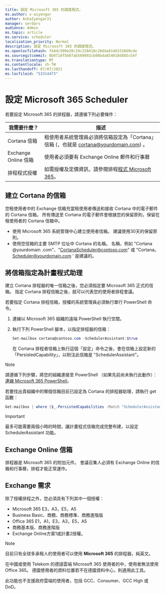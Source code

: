 ```yaml
---
title: 設定 Microsoft 365 的調度程式。
ms.author: v-aiyengar
author: AshaIyengar21
manager: serdars
audience: Admin
ms.topic: article
ms.service: scheduler
localization_priority: Normal
description: 設定 Microsoft 365 的調度程式。
ms.openlocfilehash: f44dc509e28c19c320418c28dda6146331669cde
ms.sourcegitcommit: 8b0718f5607ab509092cb80bda854010d885c54f
ms.translationtype: MT
ms.contentlocale: zh-TW
ms.lasthandoff: 07/07/2021
ms.locfileid: "53314473"
---
```

# <a name="setting-up-scheduler-for-microsoft-365"></a>設定 Microsoft 365 Scheduler


若要設定 Microsoft 365 的排程器，請遵循下列必要條件：

| 我需要什麼？ | 描述 |
|-------------------|-------------|
|Cortana 信箱 |租使用者系統管理員必須將信箱設定為「Cortana」信箱 (，也就是 cortana@yourdomain.com) 。         |
|Exchange Online 信箱 |使用者必須要有 Exchange Online 郵件和行事曆         |
|排程程式授權 |如需授權及定價資訊，請參閱排程[程式 Microsoft 365](https://www.microsoft.com/en-us/microsoft-365/meeting-scheduler-pricing)。        |

## <a name="create-a-mailbox-for-cortana"></a>建立 Cortana 的信箱

您租使用者中的 Exchange 信箱充當租使用者傳送和接收 Cortana 中的電子郵件的 Cortana 信箱。 所有傳送至 Cortana 的電子郵件會根據您的保留原則，保留在租使用者的 Cortana 信箱中。

- 使用 Microsoft 365 系統管理中心建立使用者信箱。 建議使用30天的保留原則。 
- 使用您信箱的主要 SMTP 位址中 Cortana 的名稱。 名稱，例如 "Cortana @yourdomain .com"、"CortanaScheduler@contoso.com" 或 "Cortana。Scheduler@yourdomain.com ' 是建議的。

## <a name="designate-the-mailbox-as-the-scheduler-assistant"></a>將信箱指定為計畫程式助理

建立 Cortana 排程器的唯一信箱之後，您必須指定要 Microsoft 365 正式的信箱。 指定 Cortana 排程信箱之後，就可以代表您的使用者排程會議。

若要指定 Cortana 排程信箱，授權的系統管理員必須執行單行 PowerShell 命令。 

1. 連線以 Microsoft 365 組織的遠端 PowerShell 執行空間。

2. 執行下列 PowerShell 腳本，以指定排程器的信箱：

    ```powershell
    Set-mailbox cortana@contoso.com -SchedulerAssistant:$true
    ```
    
    在 Cortana 排程者信箱上執行這個「設定」命令之後，會在信箱上設定新的「PersistedCapability」，以附注此信箱是 "SchedulerAssistant"。

> [!NOTE]
> 請遵循下列步驟，將您的組織連接至 PowerShell （如果先前尚未執行此動作）：[連線 Microsoft 365 PowerShell](../enterprise/connect-to-microsoft-365-powershell.md)。

若要找出貴組織中的哪個信箱目前已設定為 Cortana 的排程器助理，請執行 get 函數：

```powershell
Get-mailbox | where {$_.PersistedCapabilities -Match "SchedulerAssistant"}
```

> [!IMPORTANT]
> 最多可能需要兩個小時的時間，讓計畫程式信箱完成完整布建，以設定 SchedulerAssistant 功能。

## <a name="exchange-online-mailbox"></a>Exchange Online 信箱

排程器是 Microsoft 365 的附加元件。 會議召集人必須有 Exchange Online 的信箱和行事曆，排程才能正常運作。

## <a name="exchange-requirements"></a>Exchange 需求

除了授權排程之外，您必須具有下列其中一個授權：

- Microsoft 365 E3，A3，E5，A5
- Business Basic、商務、商務標準、商務進階版
- Office 365 E1，A1，E3，A3，E5，A5
- 商務基本版、商務進階版
- Exchange Online方案1或計畫2授權。 

> [!Note]
> 目前只有全球多承租人的使用者可以使用 **Microsoft 365** 的排程器，純英文。</br>
>
> 在中國或使用 Telekom 的德語雲端 Microsoft 365 使用者的中，使用者無法使用 Office 365。 德國使用者的資料位置若不在德國資料中心，則適用此工具。
>
> 此功能也不支援政府雲端的使用者，包括 GCC、Consumer、GCC High 或 DoD。
